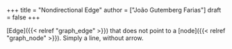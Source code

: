 +++
title = "Nondirectional Edge"
author = ["João Gutemberg Farias"]
draft = false
+++

[Edge]({{< relref "graph_edge" >}}) that does not point to a [node]({{< relref "graph_node" >}}). Simply a line, without arrow.
